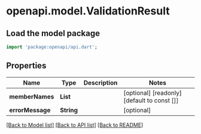 # openapi.model.ValidationResult

## Load the model package
```dart
import 'package:openapi/api.dart';
```

## Properties
Name | Type | Description | Notes
------------ | ------------- | ------------- | -------------
**memberNames** | **List<String>** |  | [optional] [readonly] [default to const []]
**errorMessage** | **String** |  | [optional] 

[[Back to Model list]](../README.md#documentation-for-models) [[Back to API list]](../README.md#documentation-for-api-endpoints) [[Back to README]](../README.md)


